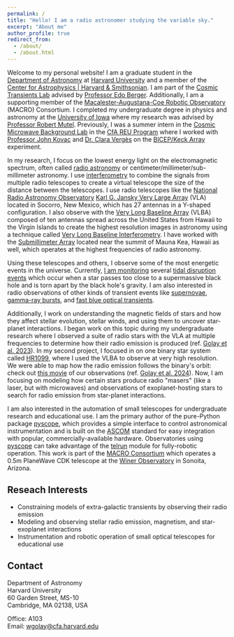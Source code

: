 ```yaml
---
permalink: /
title: "Hello! I am a radio astronomer studying the variable sky."
excerpt: "About me"
author_profile: true
redirect_from: 
  - /about/
  - /about.html
---
```


Welcome to my personal website! I am a graduate student in the [Department of Astronomy](https://astronomy.fas.harvard.edu/people/walter-will-golay) at [Harvard University](https://www.harvard.edu/) and a member of the [Center for Astrophysics \| Harvard & Smithsonian](https://cfa.harvard.edu/people/will-golay). I am part of the [Cosmic Transients Lab](https://www.transients.science/) advised by [Professor Edo Berger](https://scholar.harvard.edu/eberger/home). Additionally, I am a supporting member of the [Macalester-Augustana-Coe Robotic Observatory](https://macroconsortium.org/) (MACRO) Consortium. I completed my undergraduate degree in physics and astronomy at the [University of Iowa](https://physics.uiowa.edu/) where my research was advised by [Professor Robert Mutel](https://www.physics.uiowa.edu/people/robert-mutel). Previously, I was a summer intern in the [Cosmic Microwave Background Lab](https://cfa.harvard.edu/facilities-technology/cfa-facilities/kovac-cmb-lab) in the [CfA REU Program](https://pweb.cfa.harvard.edu/opportunities/graduate-undergraduate-programs/reu-summer-intern-program) where I worked with [Professor John Kovac](https://astronomy.fas.harvard.edu/people/john-m-kovac) and [Dr. Clara Vergès](https://claraverges.github.io/) on the [BICEP/Keck Array](https://en.wikipedia.org/wiki/BICEP_and_Keck_Array) experiment.

In my research, I focus on the lowest energy light on the electromagnetic spectrum, often called [radio astronomy](https://public.nrao.edu/radio-astronomy/the-science-of-radio-astronomy/) or centimeter/millimeter/sub-millimeter astronomy. I use [interferometry](https://public.nrao.edu/interferometry-explained/) to combine the signals from multiple radio telescopes to create a virtual telescope the size of the distance between the telescopes. I use radio telescopes like the [National Radio Astronomy Observatory](https://public.nrao.edu/) [Karl G. Jansky Very Large Array](https://public.nrao.edu/telescopes/vla/) (VLA) located in Socorro, New Mexico, which has 27 antennas in a Y-shaped configuration. I also observe with the [Very Long Baseline Array](https://public.nrao.edu/telescopes/vlba/) (VLBA) composed of ten antennas spread across the United States from Hawaii to the Virgin Islands to create the highest resolution images in astronomy using a technique called [Very Long Baseline Interferometry](https://en.wikipedia.org/wiki/Very-long-baseline_interferometry). I have worked with the [Submillimeter Array](https://lweb.cfa.harvard.edu/sma/) located near the summit of Mauna Kea, Hawaii  as well, which operates at the highest frequencies of radio astronomy.

Using these telescopes and others, I observe some of the most energetic events in the universe. Currently, [I am monitoring](https://www.wis-tns.org/astronotes/astronote/2023-266) several [tidal disruption events](https://en.wikipedia.org/wiki/Tidal_disruption_event) which occur when a star passes too close to a supermassive black hole and is torn apart by the black hole's gravity. I am also interested in radio observations of other kinds of transient events like [supernovae](https://en.wikipedia.org/wiki/Supernova), [gamma-ray bursts](https://en.wikipedia.org/wiki/Gamma-ray_burst), and [fast blue optical transients](https://en.wikipedia.org/wiki/Fast_blue_optical_transient).

Additionally, I work on understanding the magnetic fields of stars and how they affect stellar evolution, stellar winds, and using them to uncover star-planet interactions. I began work on this topic during my undergraduate research where I observed a suite of radio stars with the VLA at multiple frequencies to determine how their radio emission is produced (ref. [Golay et al. 2023](/files/ThermalGS_Final.pdf)). In my second project, I focused in on one binary star system called [HR1099](https://en.wikipedia.org/wiki/HR_1099), where I used the VLBA to observe at very high resolution. We were able to map how the radio emission follows the binary's orbit: check out [this movie](/files/HR1099_movie.mp4) of our observations (ref. [Golay et al. 2024](/files/HR1099_Preprint.pdf)). Now, I am focusing on modeling how certain stars produce radio "masers" (like a laser, but with microwaves) and observations of exoplanet-hosting stars to search for radio emission from star-planet interactions.

I am also interested in the automation of small telescopes for undergraduate research and educational use. I am the primary author of the pure-Python package [pyscope](https://pyscope.readthedocs.io/), which provides a simple interface to control astronomical instrumentation and is built on the [ASCOM](https://ascom-standards.org/) standard for easy integration with popular, commercially-available hardware. Observatories using [pyscope](https://pyscope.readthedocs.io/) can take advantage of the [telrun](https://pyscope.readthedocs.io/en/latest/api/pyscope.telrun.html) module for fully-robotic operation. This work is part of the [MACRO Consortium](https://macroconsortium.org/) which operates a 0.5m PlaneWave CDK telescope at the [Winer Observatory](https://www.winer.org/) in Sonoita, Arizona.

## Reseach Interests

* Constraining models of extra-galactic transients by observing their radio emission
* Modeling and observing stellar radio emission, magnetism, and star-exoplanet interactions
* Instrumentation and robotic operation of small optical telescopes for educational use

## Contact

Department of Astronomy\
Harvard University\
60 Garden Street, MS-10\
Cambridge, MA 02138, USA

Office: A103\
Email: [wgolay@cfa.harvard.edu](mailto:wgolay@cfa.harvard.edu)
